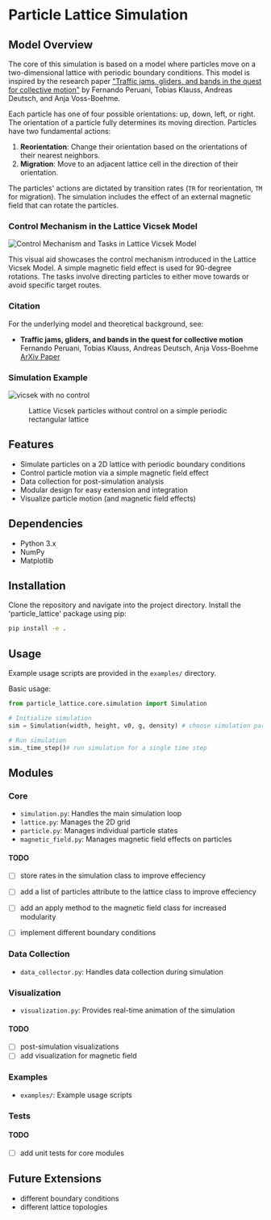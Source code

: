 # Particle Lattice Simulation

## Model Overview

The core of this simulation is based on a model where particles move on a two-dimensional lattice with periodic boundary conditions. This model is inspired by the research paper ["Traffic jams, gliders, and bands in the quest for collective motion"](https://arxiv.org/pdf/1302.3797.pdf) by Fernando Peruani, Tobias Klauss, Andreas Deutsch, and Anja Voss-Boehme.

Each particle has one of four possible orientations: up, down, left, or right. The orientation of a particle fully determines its moving direction. Particles have two fundamental actions:

1. **Reorientation**: Change their orientation based on the orientations of their nearest neighbors.
2. **Migration**: Move to an adjacent lattice cell in the direction of their orientation.

The particles' actions are dictated by transition rates (`TR` for reorientation, `TM` for migration). The simulation includes the effect of an external magnetic field that can rotate the particles.

### Control Mechanism in the Lattice Vicsek Model

![Control Mechanism and Tasks in Lattice Vicsek Model](https://github.com/zakaryael/MagneticVicsekLattice/blob/main/control_mechanism_and_tasks.png)

This visual aid showcases the control mechanism introduced in the Lattice Vicsek Model. A simple magnetic field effect is used for 90-degree rotations. The tasks involve directing particles to either move towards or avoid specific target routes.


### Citation

For the underlying model and theoretical background, see:

- **Traffic jams, gliders, and bands in the quest for collective motion**  
  Fernando Peruani, Tobias Klauss, Andreas Deutsch, Anja Voss-Boehme  
  [ArXiv Paper](https://arxiv.org/pdf/1302.3797.pdf)


### Simulation Example

![vicsek with no control](https://github.com/zakaryael/MagneticVicsekLattice/blob/main/example_animation.gif)


<figure markdown>
<figcaption>Lattice Vicsek particles without control on a simple periodic rectangular lattice</figcaption>
</figure>

## Features

- Simulate particles on a 2D lattice with periodic boundary conditions
- Control particle motion via a simple magnetic field effect
- Data collection for post-simulation analysis
- Modular design for easy extension and integration
- Visualize particle motion (and magnetic field effects)

## Dependencies

- Python 3.x
- NumPy
- Matplotlib

## Installation

Clone the repository and navigate into the project directory. Install the 'particle_lattice' package using pip:

```bash
pip install -e .
```

## Usage

Example usage scripts are provided in the `examples/` directory.

Basic usage:

```python
from particle_lattice.core.simulation import Simulation

# Initialize simulation
sim = Simulation(width, height, v0, g, density) # choose simulation parameters here

# Run simulation
sim._time_step()# run simulation for a single time step
```

## Modules

### Core

- `simulation.py`: Handles the main simulation loop
- `lattice.py`: Manages the 2D grid
- `particle.py`: Manages individual particle states
- `magnetic_field.py`: Manages magnetic field effects on particles

#### TODO
- [  ] store rates in the simulation class to improve effeciency
- [  ] add a list of particles attribute to the lattice class to improve effeciency
- [  ] add an apply method to the magnetic field class for increased modularity
- [  ] implement different boundary conditions


### Data Collection

- `data_collector.py`: Handles data collection during simulation

### Visualization

- `visualization.py`: Provides real-time animation of the simulation

#### TODO
- [  ] post-simulation visualizations
- [  ] add visualization for magnetic field

### Examples

- `examples/`: Example usage scripts

### Tests

#### TODO
- [  ] add unit tests for core modules


## Future Extensions

- different boundary conditions
- different lattice topologies





